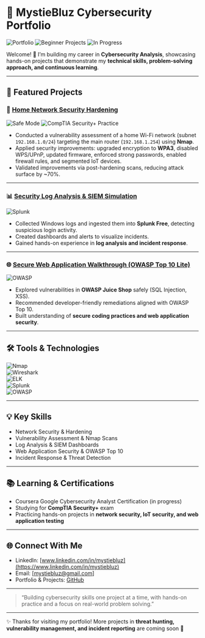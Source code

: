 # 🔐 MystieBluz Cybersecurity Portfolio  

![Portfolio](https://img.shields.io/badge/Portfolio-Cybersecurity-blueviolet)
![Beginner Projects](https://img.shields.io/badge/Level-Beginner-blue)
![In Progress](https://img.shields.io/badge/Status-In%20Progress-orange)

Welcome! 👋 I’m building my career in **Cybersecurity Analysis**, showcasing hands-on projects that demonstrate my **technical skills, problem-solving approach, and continuous learning**.  

---

## 🌟 Featured Projects

### 🏡 [Home Network Security Hardening](./home-network-security/README.md)  
![Safe Mode](https://img.shields.io/badge/Mode-Safe%20Mode-green)
![CompTIA Security+ Practice](https://img.shields.io/badge/CompTIA%20Security+-Practice-yellow)

- Conducted a vulnerability assessment of a home Wi-Fi network (subnet `192.168.1.0/24`) targeting the main router (`192.168.1.254`) using **Nmap**.  
- Applied security improvements: upgraded encryption to **WPA3**, disabled WPS/UPnP, updated firmware, enforced strong passwords, enabled firewall rules, and segmented IoT devices.  
- Validated improvements via post-hardening scans, reducing attack surface by ~70%.  

---

### 📊 [Security Log Analysis & SIEM Simulation](./siem-log-analysis/README.md)  
![Splunk](https://img.shields.io/badge/Tool-Splunk-lightgrey)

- Collected Windows logs and ingested them into **Splunk Free**, detecting suspicious login activity.  
- Created dashboards and alerts to visualize incidents.  
- Gained hands-on experience in **log analysis and incident response**.  

---

### 🌐 [Secure Web Application Walkthrough (OWASP Top 10 Lite)](./owasp-web-app/README.md)  
![OWASP](https://img.shields.io/badge/Tool-OWASP_Juice_Shop-orange)

- Explored vulnerabilities in **OWASP Juice Shop** safely (SQL Injection, XSS).  
- Recommended developer-friendly remediations aligned with OWASP Top 10.  
- Built understanding of **secure coding practices and web application security**.  

---

## 🛠️ Tools & Technologies  

![Nmap](https://img.shields.io/badge/Tool-Nmap-blue)  
![Wireshark](https://img.shields.io/badge/Tool-Wireshark-blueviolet)  
![ELK](https://img.shields.io/badge/Tool-ELK_Stack-yellow)  
![Splunk](https://img.shields.io/badge/Tool-Splunk-lightgrey)  
![OWASP](https://img.shields.io/badge/Tool-OWASP_Juice_Shop-orange)  

---

## 💡 Key Skills  

- Network Security & Hardening  
- Vulnerability Assessment & Nmap Scans  
- Log Analysis & SIEM Dashboards  
- Web Application Security & OWASP Top 10  
- Incident Response & Threat Detection  

---

## 📚 Learning & Certifications  

- Coursera Google Cybersecurity Analyst Certification (in progress)  
- Studying for **CompTIA Security+** exam  
- Practicing hands-on projects in **network security, IoT security, and web application testing**  

---

## 🌐 Connect With Me  

- LinkedIn: [www.linkedin.com/in/mystiebluz](https://www.linkedin.com/in/mystiebluz)  
- Email: [mystiebluz@gmail.com]  
- Portfolio & Projects: [GitHub](https://github.com/mystiebluz)  

---

> “Building cybersecurity skills one project at a time, with hands-on practice and a focus on real-world problem solving.”



---

✨ Thanks for visiting my portfolio! More projects in **threat hunting, vulnerability management, and incident reporting** are coming soon 🚀
